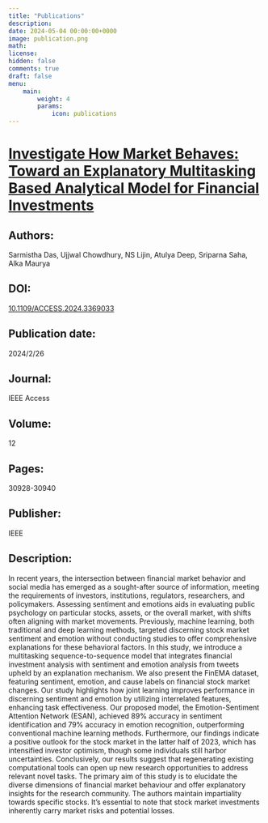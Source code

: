 ```yaml
---
title: "Publications"
description: 
date: 2024-05-04 00:00:00+0000
image: publication.png
math: 
license: 
hidden: false
comments: true
draft: false
menu:
    main:
        weight: 4
        params: 
            icon: publications
---
```

# [Investigate How Market Behaves: Toward an Explanatory Multitasking Based Analytical Model for Financial Investments](https://ieeexplore.ieee.org/document/10445412)

## Authors:
Sarmistha Das, Ujjwal Chowdhury, NS Lijin, Atulya Deep, Sriparna Saha, Alka Maurya

## DOI:
[10.1109/ACCESS.2024.3369033](https://ieeexplore.ieee.org/abstract/document/10445412)

## Publication date:
2024/2/26

## Journal:
IEEE Access

## Volume:
12

## Pages:
30928-30940

## Publisher:
IEEE

## Description:
In recent years, the intersection between financial market behavior and social media has emerged as a sought-after source of information, meeting the requirements of investors, institutions, regulators, researchers, and policymakers. Assessing sentiment and emotions aids in evaluating public psychology on particular stocks, assets, or the overall market, with shifts often aligning with market movements. Previously, machine learning, both traditional and deep learning methods, targeted discerning stock market sentiment and emotion without conducting studies to offer comprehensive explanations for these behavioral factors. In this study, we introduce a multitasking sequence-to-sequence model that integrates financial investment analysis with sentiment and emotion analysis from tweets upheld by an explanation mechanism. We also present the FinEMA dataset, featuring sentiment, emotion, and cause labels on financial stock market changes. Our study highlights how joint learning improves performance in discerning sentiment and emotion by utilizing interrelated features, enhancing task effectiveness. Our proposed model, the Emotion-Sentiment Attention Network (ESAN), achieved 89% accuracy in sentiment identification and 79% accuracy in emotion recognition, outperforming conventional machine learning methods. Furthermore, our findings indicate a positive outlook for the stock market in the latter half of 2023, which has intensified investor optimism, though some individuals still harbor uncertainties. Conclusively, our results suggest that regenerating existing computational tools can open up new research opportunities to address relevant novel tasks. The primary aim of this study is to elucidate the diverse dimensions of financial market behaviour and offer explanatory insights for the research community. The authors maintain impartiality towards specific stocks. It’s essential to note that stock market investments inherently carry market risks and potential losses.
